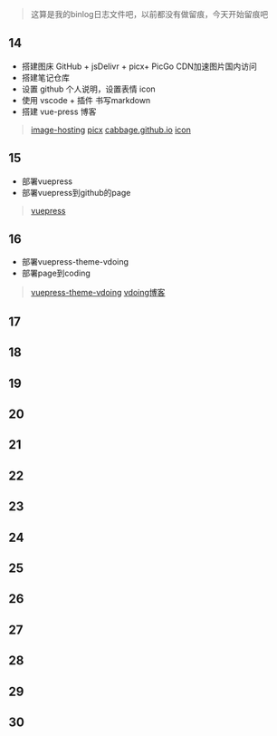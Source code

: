 > 这算是我的binlog日志文件吧，以前都没有做留痕，今天开始留痕吧

## 14
- 搭建图床 GitHub + jsDelivr + picx+ PicGo CDN加速图片国内访问
- 搭建笔记仓库 
- 设置 github 个人说明，设置表情 icon 
- 使用 vscode + 插件 书写markdown
- 搭建 vue-press 博客
> [image-hosting](https://github.com/858715831/image-hosting)
> [picx](https://picx.xpoet.cn/#/upload)
> [cabbage.github.io](https://github.com/858715831/cabbage.github.io)
> [icon](https://www.webfx.com/tools/emoji-cheat-sheet/#emoji-support)

## 15
- 部署vuepress
- 部署vuepress到github的page

> [vuepress](https://vuepress.vuejs.org/)
## 16
- 部署vuepress-theme-vdoing
- 部署page到coding

> [ vuepress-theme-vdoing](https://doc.xugaoyi.com/)
> [vdoing博客](https://xugaoyi.com/)

## 17

## 18
## 19
## 20
## 21
## 22
## 23
## 24
## 25
## 26
## 27
## 28
## 29
## 30




